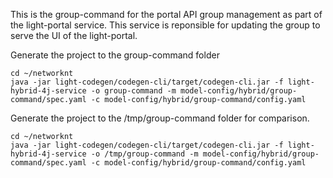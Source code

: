 This is the group-command for the portal API group management as part of the light-portal service. This service is reponsible for updating the group to serve the UI of the light-portal.

Generate the project to the group-command folder

```
cd ~/networknt
java -jar light-codegen/codegen-cli/target/codegen-cli.jar -f light-hybrid-4j-service -o group-command -m model-config/hybrid/group-command/spec.yaml -c model-config/hybrid/group-command/config.yaml
```

Generate the project to the /tmp/group-command folder for comparison. 

```
cd ~/networknt
java -jar light-codegen/codegen-cli/target/codegen-cli.jar -f light-hybrid-4j-service -o /tmp/group-command -m model-config/hybrid/group-command/spec.yaml -c model-config/hybrid/group-command/config.yaml
```

